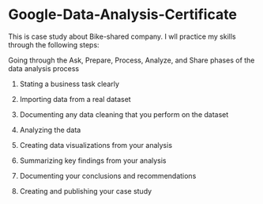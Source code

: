 # Google-Data-Analysis-Certificate
This is case study about Bike-shared company.
I wll practice my skills through the following steps:

  Going through the Ask, Prepare, Process, Analyze, and Share phases of the data analysis process

  1. Stating a business task clearly

  2. Importing data from a real dataset

  3. Documenting any data cleaning that you perform on the dataset

  4. Analyzing the data 

  5. Creating data visualizations from your analysis

  6. Summarizing key findings from your analysis

  7. Documenting your conclusions and recommendations

  8. Creating and publishing your case study 
